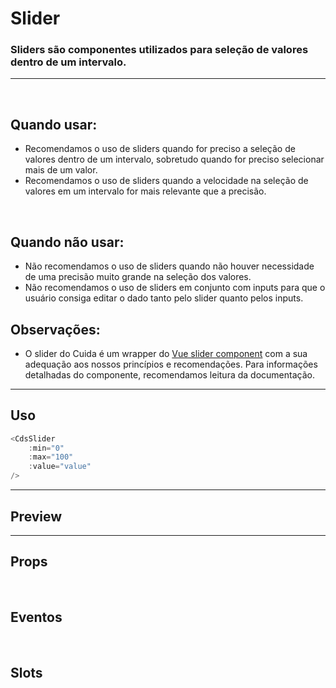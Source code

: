 # Slider

### Sliders são componentes utilizados para seleção de valores dentro de um intervalo.
---
<br>

## Quando usar:
- Recomendamos o uso de sliders quando for preciso a seleção de valores dentro de um intervalo,
sobretudo quando for preciso selecionar mais de um valor.
- Recomendamos o uso de sliders quando a velocidade na seleção de valores em um intervalo for
mais relevante que a precisão.

<br>

## Quando não usar:
- Não recomendamos o uso de sliders quando não houver necessidade de uma precisão muito grande na seleção dos valores.
- Não recomendamos o uso de sliders em conjunto com inputs para que o usuário consiga editar
o dado tanto pelo slider quanto pelos inputs.

## Observações:
- O slider do Cuida é um wrapper do <a target="_blank" href="https://nightcatsama.github.io/vue-slider-component/#/">Vue slider component</a>
com a sua adequação aos nossos princípios e recomendações. Para informações detalhadas do componente, recomendamos
leitura da documentação.

---

## Uso

```js
<CdsSlider
	:min="0"
	:max="100"
	:value="value"
/>
```

---

## Preview

<PreviewBuilder
	:args
	:events
	:component="CdsSlider"
/>

---

## Props

<APITable
	name="CdsSlider"
	section="props"
/>
<br>

## Eventos

<APITable
	name="CdsSlider"
	section="events"
/>
<br>

## Slots

<APITable
	name="CdsSlider"
	section="slots"
/>

<script setup>
import { ref } from 'vue';
import CdsSlider from '@/components/Slider.vue';

const events = [
	'update:modelValue'
];

const args = ref({
	modelValue: [20, 60],
	min: 0,
	max: 100,
});
</script>

